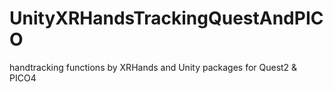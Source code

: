 # UnityXRHandsTrackingQuestAndPICO
handtracking functions by  XRHands and Unity packages for Quest2 &amp; PICO4
